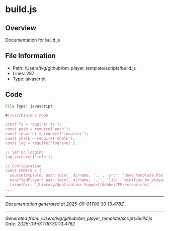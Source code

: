 # build.js

## Overview
Documentation for build.js

## File Information
- Path: /Users/ivg/github/bm_player_template/scripts/build.js
- Lines: 287
- Type: javascript

## Code
```js
File Type: javascript

#!/usr/bin/env node

const fs = require('fs');
const path = require('path');
const inquirer = require('inquirer');
const chalk = require('chalk');
const log = require('loglevel');

// Set up logging
log.setLevel('info');

// Configuration
const CONFIG = {
  sourceTemplate: path.join(__dirname, '..', 'src', 'demo_template.html'),
  minifiedPlayer: path.join(__dirname, '..', 'lib', 'minified_bm_player.min.js'),
  targetDir: '/Library/Application Support/Adobe/CEP/extensions/
...
```

---
*Documentation generated at 2025-09-01T00:30:13.478Z*


---
*Generated from: /Users/ivg/github/bm_player_template/scripts/build.js*
*Date: 2025-09-01T00:30:13.478Z*